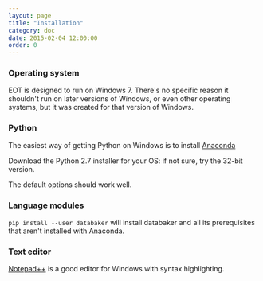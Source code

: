 ```yaml
---
layout: page
title: "Installation"
category: doc
date: 2015-02-04 12:00:00
order: 0
---
```


### Operating system

EOT is designed to run on Windows 7. There's no specific reason it shouldn't
run on later versions of Windows, or even other operating systems, but it
was created for that version of Windows.

### Python

The easiest way of getting Python on Windows is to install [Anaconda](http://continuum.io/downloads)

Download the Python 2.7 installer for your OS: if not sure, try the 32-bit version.

The default options should work well.

### Language modules

`pip install --user databaker` will install databaker and all its prerequisites that aren't installed with Anaconda.

### Text editor

[Notepad++](http://notepad-plus-plus.org/) is a good editor for Windows with syntax highlighting.
